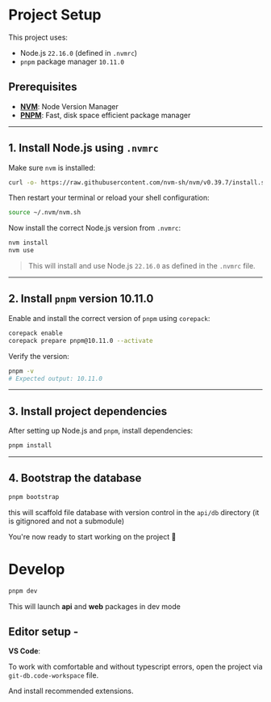# Project Setup

This project uses:

- Node.js `22.16.0` (defined in `.nvmrc`)
- `pnpm` package manager `10.11.0`

## Prerequisites

- **[NVM](https://github.com/nvm-sh/nvm)**: Node Version Manager
- **[PNPM](https://pnpm.io/installation)**: Fast, disk space efficient package manager

---

## 1. Install Node.js using `.nvmrc`

Make sure `nvm` is installed:

```bash
curl -o- https://raw.githubusercontent.com/nvm-sh/nvm/v0.39.7/install.sh | bash
```

Then restart your terminal or reload your shell configuration:

```bash
source ~/.nvm/nvm.sh
```

Now install the correct Node.js version from `.nvmrc`:

```bash
nvm install
nvm use
```

> This will install and use Node.js `22.16.0` as defined in the `.nvmrc` file.

---

## 2. Install `pnpm` version 10.11.0

Enable and install the correct version of `pnpm` using `corepack`:

```bash
corepack enable
corepack prepare pnpm@10.11.0 --activate
```

Verify the version:

```bash
pnpm -v
# Expected output: 10.11.0
```

---

## 3. Install project dependencies

After setting up Node.js and `pnpm`, install dependencies:

```bash
pnpm install
```

---

## 4. Bootstrap the database

```bash
pnpm bootstrap
```

this will scaffold file database with version control in the `api/db` directory (it is gitignored and not a submodule)

You're now ready to start working on the project 🚀

# Develop

```bash
pnpm dev
```

This will launch **api** and **web** packages in dev mode

## Editor setup -

**VS Code**:

To work with comfortable and without typescript errors, open the project via `git-db.code-workspace` file.

And install recommended extensions.
